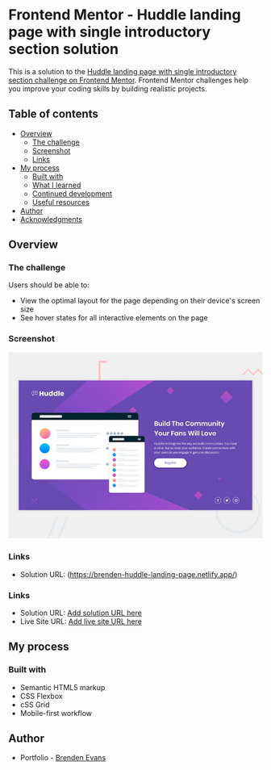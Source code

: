 # Frontend Mentor - Huddle landing page with single introductory section solution

This is a solution to the [Huddle landing page with single introductory section challenge on Frontend Mentor](https://www.frontendmentor.io/challenges/huddle-landing-page-with-a-single-introductory-section-B_2Wvxgi0). Frontend Mentor challenges help you improve your coding skills by building realistic projects.

## Table of contents

- [Overview](#overview)
  - [The challenge](#the-challenge)
  - [Screenshot](#screenshot)
  - [Links](#links)
- [My process](#my-process)
  - [Built with](#built-with)
  - [What I learned](#what-i-learned)
  - [Continued development](#continued-development)
  - [Useful resources](#useful-resources)
- [Author](#author)
- [Acknowledgments](#acknowledgments)

## Overview

### The challenge

Users should be able to:

- View the optimal layout for the page depending on their device's screen size
- See hover states for all interactive elements on the page

### Screenshot

![preview](./design/desktop-preview.jpg)

### Links

- Solution URL: (https://brenden-huddle-landing-page.netlify.app/)

### Links

- Solution URL: [Add solution URL here](https://brenden-huddle-landing-page.netlify.app/)
- Live Site URL: [Add live site URL here](https://brenden-huddle-landing-page.netlify.app/)

## My process

### Built with

- Semantic HTML5 markup
- CSS Flexbox
- cSS Grid
- Mobile-first workflow

## Author

- Portfolio - [Brenden Evans](https://brendenevans.com)
